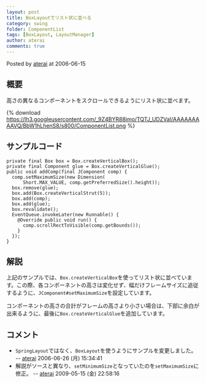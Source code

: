 ```yaml
---
layout: post
title: BoxLayoutでリスト状に並べる
category: swing
folder: ComponentList
tags: [BoxLayout, LayoutManager]
author: aterai
comments: true
---
```


Posted by [aterai](http://terai.xrea.jp/aterai.html) at 2006-06-15

## 概要
高さの異なるコンポーネントをスクロールできるようにリスト状に並べます。

{% download https://lh3.googleusercontent.com/_9Z4BYR88imo/TQTJ_UDZVaI/AAAAAAAAAVQ/BbW1hLhenS8/s800/ComponentList.png %}

## サンプルコード
<pre class="prettyprint"><code>private final Box box = Box.createVerticalBox();
private final Component glue = Box.createVerticalGlue();
public void addComp(final JComponent comp) {
  comp.setMaximumSize(new Dimension(
      Short.MAX_VALUE, comp.getPreferredSize().height));
  box.remove(glue);
  box.add(Box.createVerticalStrut(5));
  box.add(comp);
  box.add(glue);
  box.revalidate();
  EventQueue.invokeLater(new Runnable() {
    @Override public void run() {
      comp.scrollRectToVisible(comp.getBounds());
    }
  });
}
</code></pre>

## 解説
上記のサンプルでは、`Box.createVerticalBox`を使ってリスト状に並べています。この際、各コンポーネントの高さは変化せず、幅だけフレームサイズに追従するように、`JComponent#setMaximumSize`を設定しています。

コンポーネントの高さの合計がフレームの高さより小さい場合は、下部に余白が出来るように、最後に`Box.createVerticalGlue`を追加しています。


## コメント
- `SpringLayout`ではなく、`BoxLayout`を使うようにサンプルを変更しました。 -- [aterai](http://terai.xrea.jp/aterai.html) 2006-06-26 (月) 15:34:41
- 解説がソースと異なり、`setMinimumSize`となっていたのを`setMaximumSize`に修正。 -- [aterai](http://terai.xrea.jp/aterai.html) 2009-05-15 (金) 22:58:16

<!-- dummy comment line for breaking list -->

